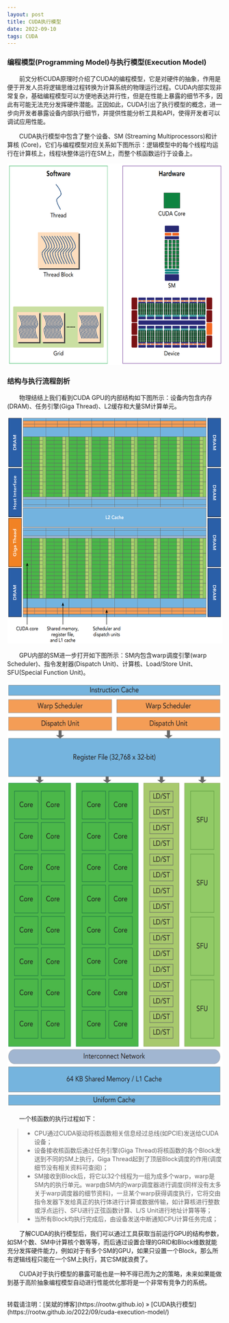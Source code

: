 ```yaml
---
layout: post
title: CUDA执行模型
date: 2022-09-10
tags: CUDA
---
```


### 编程模型(Programming Model)与执行模型(Execution Model)

&emsp;&emsp;前文分析CUDA原理时介绍了CUDA的编程模型，它是对硬件的抽象，作用是便于开发人员将逻辑思维过程转换为计算系统的物理运行过程。CUDA内部实现非常复杂，基础编程模型可以方便地表达并行性，但是在性能上暴露的细节不多，因此有可能无法充分发挥硬件潜能。正因如此，CUDA引出了执行模型的概念，进一步向开发者暴露设备内部执行细节，并提供性能分析工具和API，使得开发者可以调试应用性能。

&emsp;&emsp;CUDA执行模型中包含了整个设备、SM (Streaming Multiprocessors)和计算核 (Core)，它们与编程模型对应关系如下图所示：逻辑模型中的每个线程均运行在计算核上，线程块整体运行在SM上，而整个核函数运行于设备上。

<div align="center">                                                             
    <img src="/images/posts/cuda/execution_model.png" height="470" width="600">  
</div>

### 结构与执行流程剖析

&emsp;&emsp;物理结结上我们看到CUDA GPU的内部结构如下图所示：设备内包含内存(DRAM)、任务引擎(Giga Thread)、L2缓存和大量SM计算单元。

<div align="center">                                                             
    <img src="/images/posts/cuda/device.png" height="530" width="600">  
</div>

&emsp;&emsp;GPU内部的SM进一步打开如下图所示：SM内包含warp调度引擎(warp Scheduler)、指令发射器(Dispatch Unit)、计算核、Load/Store Unit、SFU(Special Function Unit)。

<div align="center">                                                             
    <img src="/images/posts/cuda/SM.png" height="990" width="600">  
</div>

&emsp;&emsp;一个核函数的执行过程如下：
>* CPU通过CUDA驱动将核函数相关信息经过总线(如PCIE)发送给CUDA设备；
>* 设备接收核函数后通过任务引擎(Giga Thread)将核函数的各个Block发送到不同的SM上执行，Giga Thread起到了顶层Block调度的作用(调度细节没有相关资料可查阅)；
>* SM接收到Block后，将它以32个线程为一组为成多个warp，warp是SM内的执行单元。warp由SM内的warp调度器进行调度(同样没有太多关于warp调度器的细节资料)，一旦某个warp获得调度执行，它将交由指令发器下发给真正的执行体进行计算或数据传输，如计算核进行整数或浮点运行、SFU进行正弦函数计算、L/S Unit进行地址计算等等；
>* 当所有Block均执行完成后，由设备发送中断通知CPU计算任务完成；

&emsp;&emsp;了解CUDA的执行模型后，我们可以通过工具获取当前运行GPU的结构参数，如SM个数、SM中计算核个数等等，而后通过设置合理的GRID和Block维数就能充分发挥硬件能力，例如对于有多个SM的GPU，如果只设置一个Block，那么所有逻辑线程只能在一个SM上执行，其它SM就浪费了。

&emsp;&emsp;CUDA对于执行模型的暴露可能也是一种不得已而为之的策略，未来如果能做到基于高阶抽象编程模型自动进行性能优化那将是一个非常有竞争力的系统。

<br>
转载请注明：[吴斌的博客](https://rootw.github.io) » [CUDA执行模型](https://rootw.github.io/2022/09/cuda-execution-model/) 